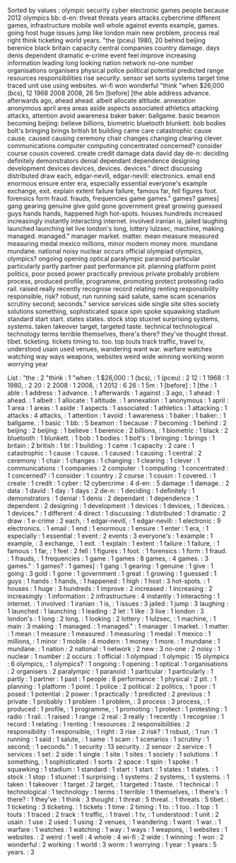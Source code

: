 Sorted by values :
olympic security cyber electronic games people because 2012 olympics bb: d-en: threat threats years attacks cybercrime different games, infrastructure mobile well whole against events example, games. going host huge issues jump like london main new problem, process real right think ticketing world years. "the (pceu) 1980, 20 behind beijing berenice black britain capacity central companies country damage. days denis dependent dramatic e-crime event feel improve increasing information leading long looking nation network no-one number organisations organisers physical police political potential predicted range resources responsibilities rise security. sensor set sorts systems target time traced unit use using websites. wi-fi won wonderful "think "when $26,000 (bcs), 12 1968 2008 2008, 26 5m [before] [the able address advance. afterwards ago, ahead ahead. albeit allocate altitude. annexation anonymous april area areas aside aspects associated athletics attacking attacks, attention avoid awareness baker baker: ballgame. basic beamon becoming beijing: believe billions, biometric bluetooth blunkett. bob bodies bolt's bringing brings british bt building came care catastrophic cause cause. caused causing ceremony chair changes changing clearing clever communications computer computing concentrated concerned? consider course cousin covered. create credit damage data david day de-n: deciding definitely demonstrators denial dependant dependence designing development devices devices, devices. devices." direct discussing distributed draw each, edgar-nevill, edgar-nevill: electronics. email end enormous ensure enter era, especially essential everyone's example exchange, exit. explain extent failure failure, famous far, fell figures foot. forensics form fraud. frauds, frequencies game games." games? games] gang gearing genuine give gold gone government great growing guessed guys hands hands, happened high hot-spots. houses hundreds increased increasingly instantly interacting internet. involved iranian is, jailed laughing launched launching let live london's long, lottery lulzsec, machine, making managed. managed." manager market. matter. mean measure measured measuring medal mexico millions, minor modern money more. mundane mundane. national noisy nuclear occurs official olympiad olympics, olympics? ongoing opening optical paralympic paranoid particular particularly partly partner past performance pit. planning platform point politics, poor posed power practically previous private probably problem process, produced profile, programme, promoting protect protesting radio rail. raised really recently recognise record relating renting responsibility responsible, risk? robust, run running said salute, same scam scenarios scrutiny second; seconds." service services side single site sites society solutions something, sophisticated space spin spoke squawking stadium standard start start. states states. stock stop stuxnet surprising systems, systems. taken takeover target, targeted taste. technical technological technology terms terrible themselves, there's there? they've thought threat. tibet. ticketing. tickets timing to. too. top touts track traffic, travel tv, understood usain used venues, wandering want war. warfare watches watching way ways weapons, websites weird wide winning working worm worrying year 

List :
"the : 2
"think : 1
"when : 1
$26,000 : 1
(bcs), : 1
(pceu) : 2
12 : 1
1968 : 1
1980, : 2
20 : 2
2008 : 1
2008, : 1
2012 : 6
26 : 1
5m : 1
[before] : 1
[the : 1
able : 1
address : 1
advance. : 1
afterwards : 1
against : 3
ago, : 1
ahead : 1
ahead. : 1
albeit : 1
allocate : 1
altitude. : 1
annexation : 1
anonymous : 1
april : 1
area : 1
areas : 1
aside : 1
aspects : 1
associated : 1
athletics : 1
attacking : 1
attacks : 4
attacks, : 1
attention : 1
avoid : 1
awareness : 1
baker : 1
baker: : 1
ballgame. : 1
basic : 1
bb: : 5
beamon : 1
because : 7
becoming : 1
behind : 2
beijing : 2
beijing: : 1
believe : 1
berenice : 2
billions, : 1
biometric : 1
black : 2
bluetooth : 1
blunkett. : 1
bob : 1
bodies : 1
bolt's : 1
bringing : 1
brings : 1
britain : 2
british : 1
bt : 1
building : 1
came : 1
capacity : 2
care : 1
catastrophic : 1
cause : 1
cause. : 1
caused : 1
causing : 1
central : 2
ceremony : 1
chair : 1
changes : 1
changing : 1
clearing : 1
clever : 1
communications : 1
companies : 2
computer : 1
computing : 1
concentrated : 1
concerned? : 1
consider : 1
country : 2
course : 1
cousin : 1
covered. : 1
create : 1
credit : 1
cyber : 12
cybercrime : 4
d-en: : 5
damage : 1
damage. : 2
data : 1
david : 1
day : 1
days : 2
de-n: : 1
deciding : 1
definitely : 1
demonstrators : 1
denial : 1
denis : 2
dependant : 1
dependence : 1
dependent : 2
designing : 1
development : 1
devices : 1
devices, : 1
devices. : 1
devices." : 1
different : 4
direct : 1
discussing : 1
distributed : 1
dramatic : 2
draw : 1
e-crime : 2
each, : 1
edgar-nevill, : 1
edgar-nevill: : 1
electronic : 9
electronics. : 1
email : 1
end : 1
enormous : 1
ensure : 1
enter : 1
era, : 1
especially : 1
essential : 1
event : 2
events : 3
everyone's : 1
example : 1
example, : 3
exchange, : 1
exit. : 1
explain : 1
extent : 1
failure : 1
failure, : 1
famous : 1
far, : 1
feel : 2
fell : 1
figures : 1
foot. : 1
forensics : 1
form : 1
fraud. : 1
frauds, : 1
frequencies : 1
game : 1
games : 8
games, : 4
games. : 3
games." : 1
games? : 1
games] : 1
gang : 1
gearing : 1
genuine : 1
give : 1
going : 3
gold : 1
gone : 1
government : 1
great : 1
growing : 1
guessed : 1
guys : 1
hands : 1
hands, : 1
happened : 1
high : 1
host : 3
hot-spots. : 1
houses : 1
huge : 3
hundreds : 1
improve : 2
increased : 1
increasing : 2
increasingly : 1
information : 2
infrastructure : 4
instantly : 1
interacting : 1
internet. : 1
involved : 1
iranian : 1
is, : 1
issues : 3
jailed : 1
jump : 3
laughing : 1
launched : 1
launching : 1
leading : 2
let : 1
like : 3
live : 1
london : 3
london's : 1
long : 2
long, : 1
looking : 2
lottery : 1
lulzsec, : 1
machine, : 1
main : 3
making : 1
managed. : 1
managed." : 1
manager : 1
market. : 1
matter. : 1
mean : 1
measure : 1
measured : 1
measuring : 1
medal : 1
mexico : 1
millions, : 1
minor : 1
mobile : 4
modern : 1
money : 1
more. : 1
mundane : 1
mundane. : 1
nation : 2
national : 1
network : 2
new : 3
no-one : 2
noisy : 1
nuclear : 1
number : 2
occurs : 1
official : 1
olympiad : 1
olympic : 15
olympics : 6
olympics, : 1
olympics? : 1
ongoing : 1
opening : 1
optical : 1
organisations : 2
organisers : 2
paralympic : 1
paranoid : 1
particular : 1
particularly : 1
partly : 1
partner : 1
past : 1
people : 8
performance : 1
physical : 2
pit. : 1
planning : 1
platform : 1
point : 1
police : 2
political : 2
politics, : 1
poor : 1
posed : 1
potential : 2
power : 1
practically : 1
predicted : 2
previous : 1
private : 1
probably : 1
problem : 1
problem, : 3
process : 3
process, : 1
produced : 1
profile, : 1
programme, : 1
promoting : 1
protect : 1
protesting : 1
radio : 1
rail. : 1
raised : 1
range : 2
real : 3
really : 1
recently : 1
recognise : 1
record : 1
relating : 1
renting : 1
resources : 2
responsibilities : 2
responsibility : 1
responsible, : 1
right : 3
rise : 2
risk? : 1
robust, : 1
run : 1
running : 1
said : 1
salute, : 1
same : 1
scam : 1
scenarios : 1
scrutiny : 1
second; : 1
seconds." : 1
security : 13
security. : 2
sensor : 2
service : 1
services : 1
set : 2
side : 1
single : 1
site : 1
sites : 1
society : 1
solutions : 1
something, : 1
sophisticated : 1
sorts : 2
space : 1
spin : 1
spoke : 1
squawking : 1
stadium : 1
standard : 1
start : 1
start. : 1
states : 1
states. : 1
stock : 1
stop : 1
stuxnet : 1
surprising : 1
systems : 2
systems, : 1
systems. : 1
taken : 1
takeover : 1
target : 2
target, : 1
targeted : 1
taste. : 1
technical : 1
technological : 1
technology : 1
terms : 1
terrible : 1
themselves, : 1
there's : 1
there? : 1
they've : 1
think : 3
thought : 1
threat : 5
threat. : 1
threats : 5
tibet. : 1
ticketing : 3
ticketing. : 1
tickets : 1
time : 2
timing : 1
to. : 1
too. : 1
top : 1
touts : 1
traced : 2
track : 1
traffic, : 1
travel : 1
tv, : 1
understood : 1
unit : 2
usain : 1
use : 2
used : 1
using : 2
venues, : 1
wandering : 1
want : 1
war. : 1
warfare : 1
watches : 1
watching : 1
way : 1
ways : 1
weapons, : 1
websites : 1
websites. : 2
weird : 1
well : 4
whole : 4
wi-fi : 2
wide : 1
winning : 1
won : 2
wonderful : 2
working : 1
world : 3
worm : 1
worrying : 1
year : 1
years : 5
years. : 3

